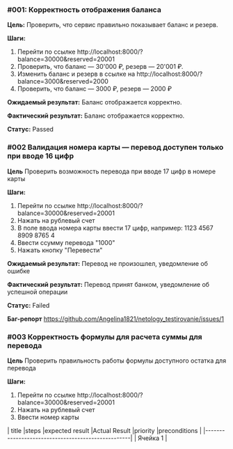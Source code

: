 ### #001: Корректность отображения баланса

**Цель:** Проверить, что сервис правильно показывает баланс и резерв.

**Шаги:**
1. Перейти по ссылке http://localhost:8000/?balance=30000&reserved=20001
2. Проверить, что баланс — 30'000 ₽, резерв — 20'001 ₽.
3. Изменить баланс и резерв в ссылке на http://localhost:8000/?balance=3000&reserved=2000
4. Проверить, что баланс — 3000 ₽, резерв — 2000 ₽

**Ожидаемый результат:**
Баланс отображается корректно.

**Фактический результат:**
Баланс отображается корректно.

**Статус:** Passed


### #002 Валидация номера карты — перевод доступен только при вводе 16 цифр

**Цель** Проверить возможность перевода при вводе 17 цифр в номере карты

**Шаги:**
1. Перейти по ссылке http://localhost:8000/?balance=30000&reserved=20001
2. Нажать на рублевый счет
3. В поле ввода номера карты ввести 17 цифр, например: 1123 4567 8909 8765 4
4. Ввести ссумму перевода "1000"
5. Нажать кнопку "Перевести"

**Ожидаемый результат:**
Перевод не произошлел, уведомление об ошибке

**Фактический результат:**
Перевод принят банком, уведомление об успешной операции

**Статус:** Failed

**Баг-репорт**
https://github.com/Angelina1821/netology_testirovanie/issues/1


### #003 Корректность формулы для расчета суммы для перевода

**Цель** Проверить правильность работы формулы доступного остатка для перевода

**Шаги:**
1. Перейти по ссылке http://localhost:8000/?balance=30000&reserved=20001
2. Нажать на рублевый счет
3. Ввести номер карты

| title                                             |steps                                             |expected result                                              |Actual Result                                             |priority                                             |preconditions                                             |
|---------------------------------------------------|
| Ячейка 1                    |
